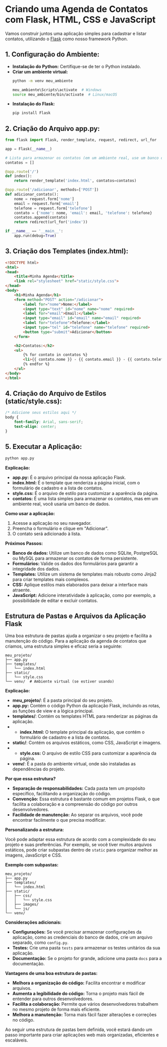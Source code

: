 # Criando uma Agenda de Contatos com Flask, HTML, CSS e JavaScript

Vamos construir juntos uma aplicação simples para cadastrar e listar contatos, utilizando o [Flask](https://flask.palletsprojects.com/en/stable/) como nosso framework Python.

## 1\. **Configuração do Ambiente:**

  * **Instalação do Python:** Certifique-se de ter o Python instalado.
  * **Criar um ambiente virtual:**
    ```bash
    python -m venv meu_ambiente
    ```
    ```bash
    meu_ambiente\Scripts\activate  # Windows
    source meu_ambiente/bin/activate  # Linux/macOS
    ```
  * **Instalação do Flask:**
    ```bash
    pip install Flask
    ```

## 2\. **Criação do Arquivo app.py:**

```python
from flask import Flask, render_template, request, redirect, url_for

app = Flask(__name__)

# Lista para armazenar os contatos (em um ambiente real, use um banco de dados)
contatos = []

@app.route('/')
def index():
    return render_template('index.html', contatos=contatos)

@app.route('/adicionar', methods=['POST'])
def adicionar_contato():
    nome = request.form['nome']
    email = request.form['email']
    telefone = request.form['telefone']
    contato = {'nome': nome, 'email': email, 'telefone': telefone}
    contatos.append(contato)
    return redirect(url_for('index'))

if __name__ == '__main__':
    app.run(debug=True)
```

## 3\. **Criação dos Templates (index.html):**

```html
<!DOCTYPE html>
<html>
<head>
    <title>Minha Agenda</title>
    <link rel="stylesheet" href="static/style.css">
</head>
<body>
    <h1>Minha Agenda</h1>
    <form method="POST" action="/adicionar">
        <label for="nome">Nome:</label>
        <input type="text" id="nome" name="nome" required>
        <label for="email">Email:</label>
        <input type="email" id="email" name="email" required>
        <label for="telefone">Telefone:</label>
        <input type="tel" id="telefone" name="telefone" required>
        <button type="submit">Adicionar</button>
    </form>

    <h2>Contatos:</h2>
    <ul>
        {% for contato in contatos %}
        <li>{{ contato.nome }} - {{ contato.email }} - {{ contato.telefone }}</li>
        {% endfor %}
    </ul>
</body>
</html>
```

## 4\. **Criação do Arquivo de Estilos (static/style.css):**

```css
/* Adicione seus estilos aqui */
body {
    font-family: Arial, sans-serif;
    text-align: center;
}
```

## 5\. **Executar a Aplicação:**

```bash
python app.py
```

**Explicação:**

  * **app.py:** É o arquivo principal da nossa aplicação Flask.
  * **index.html:** É o template que renderiza a página inicial, com o formulário de cadastro e a lista de contatos.
  * **style.css:** É o arquivo de estilo para customizar a aparência da página.
  * **contatos:** É uma lista simples para armazenar os contatos, mas em um ambiente real, você usaria um banco de dados.

**Como usar a aplicação:**

1.  Acesse a aplicação no seu navegador.
2.  Preencha o formulário e clique em "Adicionar".
3.  O contato será adicionado à lista.

**Próximos Passos:**

  * **Banco de dados:** Utilize um banco de dados como SQLite, PostgreSQL ou MySQL para armazenar os contatos de forma persistente.
  * **Formulários:** Valide os dados dos formulários para garantir a integridade dos dados.
  * **Templates:** Utilize um sistema de templates mais robusto como Jinja2 para criar templates mais complexos.
  * **CSS:** Aplique estilos mais elaborados para deixar a interface mais atraente.
  * **JavaScript:** Adicione interatividade à aplicação, como por exemplo, a possibilidade de editar e excluir contatos.

## Estrutura de Pastas e Arquivos da Aplicação Flask

Uma boa estrutura de pastas ajuda a organizar o seu projeto e facilita a manutenção do código. Para a aplicação da agenda de contatos que criamos, uma estrutura simples e eficaz seria a seguinte:

```
meu_projeto/
├── app.py
├── templates/
│   └── index.html
├── static/
│   └── style.css
└── venv/  # Ambiente virtual (se estiver usando)
```

**Explicação:**

* **meu_projeto/**: É a pasta principal do seu projeto.
* **app.py:** Contém o código Python da aplicação Flask, incluindo as rotas, as funções de view e a lógica principal.
* **templates/**: Contém os templates HTML para renderizar as páginas da aplicação.
*   * **index.html:** O template principal da aplicação, que contém o formulário de cadastro e a lista de contatos.
* **static/**: Contém os arquivos estáticos, como CSS, JavaScript e imagens.
*   * **style.css:** O arquivo de estilo CSS para customizar a aparência da página.
* **venv/**: É a pasta do ambiente virtual, onde são instaladas as dependências do projeto.

**Por que essa estrutura?**

* **Separação de responsabilidades:** Cada pasta tem um propósito específico, facilitando a organização do código.
* **Convenção:** Essa estrutura é bastante comum em projetos Flask, o que facilita a colaboração e a compreensão do código por outros desenvolvedores.
* **Facilidade de manutenção:** Ao separar os arquivos, você pode encontrar facilmente o que precisa modificar.

**Personalizando a estrutura:**

Você pode adaptar essa estrutura de acordo com a complexidade do seu projeto e suas preferências. Por exemplo, se você tiver muitos arquivos estáticos, pode criar subpastas dentro de `static` para organizar melhor as imagens, JavaScript e CSS.

**Exemplo com subpastas:**

```
meu_projeto/
├── app.py
├── templates/
│   └── index.html
├── static/
│   ├── css/
│   │   └── style.css
│   ├── images/
│   └── js/
└── venv/
```

**Considerações adicionais:**

* **Configurações:** Se você precisar armazenar configurações da aplicação, como as credenciais do banco de dados, crie um arquivo separado, como `config.py`.
* **Testes:** Crie uma pasta `tests` para armazenar os testes unitários da sua aplicação.
* **Documentação:** Se o projeto for grande, adicione uma pasta `docs` para a documentação.

**Vantagens de uma boa estrutura de pastas:**

* **Melhora a organização do código:** Facilita encontrar e modificar arquivos.
* **Aumenta a legibilidade do código:** Torna o projeto mais fácil de entender para outros desenvolvedores.
* **Facilita a colaboração:** Permite que vários desenvolvedores trabalhem no mesmo projeto de forma mais eficiente.
* **Melhora a manutenção:** Torna mais fácil fazer alterações e correções no código.

Ao seguir uma estrutura de pastas bem definida, você estará dando um passo importante para criar aplicações web mais organizadas, eficientes e escaláveis.
